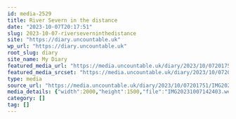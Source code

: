 ```yaml
---
id: media-2529
title: River Severn in the distance
date: "2023-10-07T20:17:51"
slug: 2023-10-07-riverseverninthedistance
site: "https://diary.uncountable.uk"
wp_url: "https://diary.uncountable.uk"
root_slug: diary
site_name: My Diary
featured_media_url: "https://media.uncountable.uk/diary/2023/10/07201751/IMG20231007142403.webp"
featured_media_srcset: "https://media.uncountable.uk/diary/2023/10/07201751/IMG20231007142403-300x225.webp 300w, https://media.uncountable.uk/diary/2023/10/07201751/IMG20231007142403-1024x768.webp 1024w, https://media.uncountable.uk/diary/2023/10/07201751/IMG20231007142403-150x150.webp 150w, https://media.uncountable.uk/diary/2023/10/07201751/IMG20231007142403-640x480.webp 640w, https://media.uncountable.uk/diary/2023/10/07201751/IMG20231007142403.webp 2000w"
type: media
source_url: "https://media.uncountable.uk/diary/2023/10/07201751/IMG20231007142403.webp"
media_details: {"width":2000,"height":1500,"file":"IMG20231007142403.webp","filesize":197774,"sizes":{"medium":{"file":"IMG20231007142403-300x225.webp","width":300,"height":225,"filesize":8072,"mime_type":"image/webp","source_url":"https://media.uncountable.uk/diary/2023/10/07201751/IMG20231007142403-300x225.webp"},"large":{"file":"IMG20231007142403-1024x768.webp","width":1024,"height":768,"filesize":67116,"mime_type":"image/webp","source_url":"https://media.uncountable.uk/diary/2023/10/07201751/IMG20231007142403-1024x768.webp"},"thumbnail":{"file":"IMG20231007142403-150x150.webp","width":150,"height":150,"filesize":2834,"mime_type":"image/webp","source_url":"https://media.uncountable.uk/diary/2023/10/07201751/IMG20231007142403-150x150.webp"},"mobwidth":{"file":"IMG20231007142403-640x480.webp","width":640,"height":480,"filesize":32782,"mime_type":"image/webp","source_url":"https://media.uncountable.uk/diary/2023/10/07201751/IMG20231007142403-640x480.webp"},"full":{"file":"IMG20231007142403.webp","width":2000,"height":1500,"mime_type":"image/webp","source_url":"https://media.uncountable.uk/diary/2023/10/07201751/IMG20231007142403.webp"}},"image_meta":{"aperture":"0","credit":"","camera":"","caption":"","created_timestamp":"0","copyright":"","focal_length":"0","iso":"0","shutter_speed":"0","title":"","orientation":"0","keywords":[]}}
category: []
tag: []
---
```


